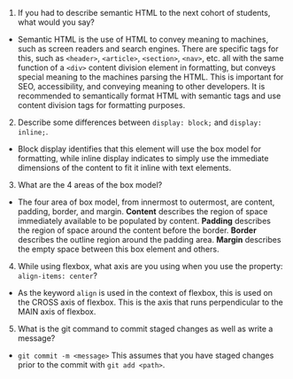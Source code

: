 1. If you had to describe semantic HTML to the next cohort of students, what would you say?
- Semantic HTML is the use of HTML to convey meaning to machines, such as screen readers and search engines. There are specific tags for this, such as ```<header>```, ```<article>```, ```<section>```, ```<nav>```, etc. all with the same function of a ```<div>``` content division element in formatting, but conveys special meaning to the machines parsing the HTML. This is important for SEO, accessibility, and conveying meaning to other developers. It is recommended to semantically format HTML with semantic tags and use content division tags for formatting purposes.
2. Describe some differences between ```display: block;``` and ```display: inline;```.
- Block display identifies that this element will use the box model for formatting, while inline display indicates to simply use the immediate dimensions of the content to fit it inline with text elements.
3. What are the 4 areas of the box model?
- The four area of box model, from innermost to outermost, are content, padding, border, and margin. **Content** describes the region of space immediately available to be populated by content. **Padding** describes the region of space around the content before the border. **Border** describes the outline region around the padding area. **Margin** describes the empty space between this box element and others.
4. While using flexbox, what axis are you using when you use the property: ```align-items: center```?
- As the keyword ```align``` is used in the context of flexbox, this is used on the CROSS axis of flexbox. This is the axis that runs perpendicular to the MAIN axis of flexbox.
5. What is the git command to commit staged changes as well as write a message? 
- ```git commit -m <message>``` This assumes that you have staged changes prior to the commit with ```git add <path>```.